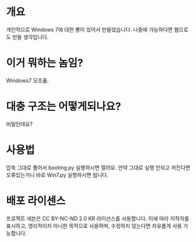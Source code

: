 # 개요
개인적으로 Windows 7에 대한 뽕이 있어서 만들었습니다. 나중에 가능하다면 웹으로도 만들 생각입니다.
# 이거 뭐하는 놈임?
Windows7 모조품.
# 대충 구조는 어떻게되나요?
비밀인데요?
# 사용법
압축 그대로 풀어서 booting.py 실행하시면 열려요. 만약 그대로 실행 안되고 꺼진다면 오류있는거니 바로 Win7.py 실행하시면 됩니다.
# 배포 라이센스
프로젝트 세븐은 CC BY-NC-ND 2.0 KR 라이선스를 사용합니다. 이에 따라 저작자를 표시하고, 영리적이지 아니한 목적으로 사용하며, 수정하지 않는다면 자유롭게 사용 가능합니다.
